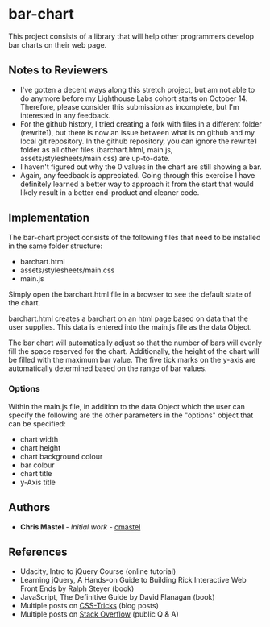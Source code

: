 # bar-chart

This project consists of a library that will help other programmers develop bar charts on their web page. 

## Notes to Reviewers
* I've gotten a decent ways along this stretch project, but am not able to do anymore before my Lighthouse Labs cohort
  starts on October 14. Therefore, please consider this submission as incomplete, but I'm interested in any feedback.
* For the github history, I tried creating a fork with files in a different folder (rewrite1), but there is now an issue
  between what is on github and my local git repository. In the github repository, you can ignore the rewrite1 folder as
  all other files (barchart.html, main.js, assets/stylesheets/main.css) are up-to-date.
* I haven't figured out why the 0 values in the chart are still showing a bar. 
* Again, any feedback is appreciated. Going through this exercise I have definitely learned a better way to approach it 
  from the start that would likely result in a better end-product and cleaner code. 

## Implementation

The bar-chart project consists of the following files that need to be installed in the same folder structure:
* barchart.html
* assets/stylesheets/main.css
* main.js

Simply open the barchart.html file in a browser to see the default state of the chart.

barchart.html creates a barchart on an html page based on data that the user supplies. This data is entered into the main.js
file as the data Object. 

The bar chart will automatically adjust so that the number of bars will evenly fill the space reserved for the chart. 
Additionally, the height of the chart will be filled with the maximum bar value.
The five tick marks on the y-axis are automatically determined based on the range of bar values.

### Options

Within the main.js file, in addition to the data Object which the user can specify the following are the other parameters in the "options" object 
that can be specified:
* chart width
* chart height
* chart background colour
* bar colour
* chart title
* y-Axis title

## Authors

* **Chris Mastel** - *Initial work* - [cmastel](https://github.com/cmastel)

## References

* Udacity, Intro to jQuery Course (online tutorial)
* Learning jQuery, A Hands-on Guide to Building Rick Interactive Web Front Ends by Ralph Steyer (book)
* JavaScript, The Definitive Guide by David Flanagan (book)
* Multiple posts on [CSS-Tricks](https://www.css-tricks.com) (blog posts)
* Multiple posts on [Stack Overflow](https://www.stackoverflow.com) (public Q & A)
